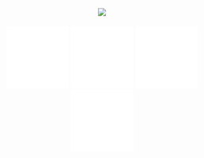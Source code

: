 <div align="center">
  <a href="#"><img src="https://gist.githubusercontent.com/ezeholz/4bc3474185f69e7d4fe8e610ce6a9cc6/raw/metrics.svg"/></a>
</div>
<br>
<div align="center">
  <a href="https://ezeholz.com.ar"><img src="resources/web.svg" width="25%"/></a>
  <a href="https://ezeholz.com.ar/resources/Ezequiel Holzweissig - CV.pdf"><img src="resources/cv.svg" width="25%"/></a>
  <a href="https://linkedin.com/in/ezeholz/"><img src="resources/linkedin.svg" width="25%"/></a>
  <a href="mailto:hello@ezeholz.com.ar"><img src="resources/email.svg" width="25%"/></a>
</div>

